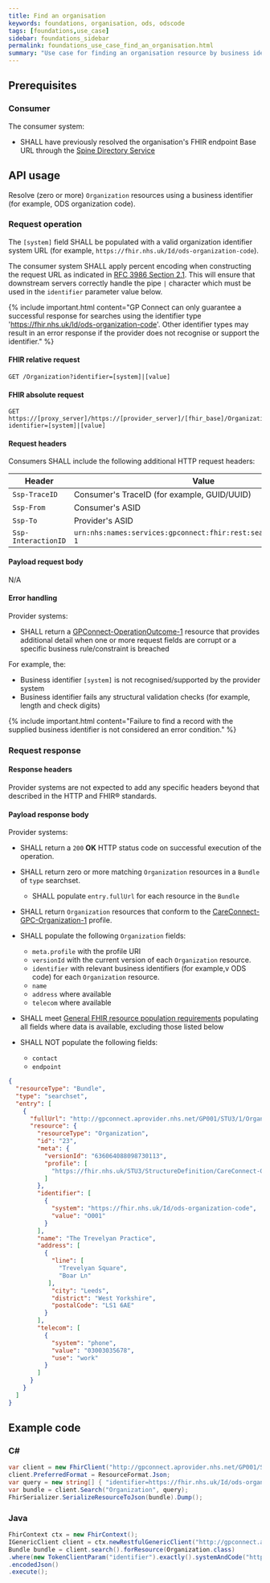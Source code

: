 ```yaml
---
title: Find an organisation
keywords: foundations, organisation, ods, odscode
tags: [foundations,use_case]
sidebar: foundations_sidebar
permalink: foundations_use_case_find_an_organisation.html
summary: "Use case for finding an organisation resource by business identity"
---
```


## Prerequisites ##

### Consumer ###

The consumer system:

- SHALL have previously resolved the organisation's FHIR endpoint Base URL through the [Spine Directory Service](https://nhsconnect.github.io/gpconnect/integration_spine_directory_service.html)

## API usage ##

Resolve (zero or more) `Organization` resources using a business identifier (for example, ODS organization code).

### Request operation ###

The `[system]` field SHALL be populated with a valid organization identifier system URL (for example, `https://fhir.nhs.uk/Id/ods-organization-code`).

The consumer system SHALL apply percent encoding when constructing the request URL as indicated in [RFC 3986 Section 2.1](https://tools.ietf.org/html/rfc3986#section-2.1). This will ensure that downstream servers correctly handle the pipe `|` character which must be used in the `identifier` parameter value below.

{% include important.html content="GP Connect can only guarantee a successful response for searches using the identifier type 'https://fhir.nhs.uk/Id/ods-organization-code'. Other identifier types may result in an error response if the provider does not recognise or support the identifier." %}

#### FHIR relative request ####

```http
GET /Organization?identifier=[system]|[value]
```

#### FHIR absolute request ####

```http
GET https://[proxy_server]/https://[provider_server]/[fhir_base]/Organization?identifier=[system]|[value]
```

#### Request headers ####

Consumers SHALL include the following additional HTTP request headers:

| Header               | Value |
|----------------------|-------|
| `Ssp-TraceID`        | Consumer's TraceID (for example, GUID/UUID) |
| `Ssp-From`           | Consumer's ASID |
| `Ssp-To`             | Provider's ASID |
| `Ssp-InteractionID`  | `urn:nhs:names:services:gpconnect:fhir:rest:search:organization-1`|

#### Payload request body ####

N/A

#### Error handling ####

Provider systems:

- SHALL return a [GPConnect-OperationOutcome-1](https://fhir.nhs.uk/STU3/StructureDefinition/GPConnect-OperationOutcome-1) resource that provides additional detail when one or more request fields are corrupt or a specific business rule/constraint is breached

For example, the:

- Business identifier `[system]` is not recognised/supported by the provider system
- Business identifier fails any structural validation checks (for example, length and check digits)

{% include important.html content="Failure to find a record with the supplied business identifier is not considered an error condition." %}

### Request response ###

#### Response headers ####

Provider systems are not expected to add any specific headers beyond that described in the HTTP and FHIR&reg; standards.

#### Payload response body ####

Provider systems:

- SHALL return a `200` **OK** HTTP status code on successful execution of the operation.
- SHALL return zero or more matching `Organization` resources in a `Bundle` of `type` searchset.
  - SHALL populate `entry.fullUrl` for each resource in the `Bundle`
- SHALL return `Organization` resources that conform to the [CareConnect-GPC-Organization-1](https://fhir.nhs.uk/STU3/StructureDefinition/CareConnect-GPC-Organization-1) profile.

- SHALL populate the following `Organization` fields:
  - `meta.profile` with the profile URI
  - `versionId` with the current version of each `Organization` resource.
  - `identifier` with relevant business identifiers (for example,v ODS code) for each `Organization` resource.
  - `name`
  - `address` where available
  - `telecom` where available

- SHALL meet [General FHIR resource population requirements](development_fhir_resource_guidance.html#general-fhir-resource-population-requirements) populating all fields where data is available, excluding those listed below

- SHALL NOT populate the following fields:
  - `contact`
  - `endpoint`

```json
{
  "resourceType": "Bundle",
  "type": "searchset",
  "entry": [
    {
      "fullUrl": "http://gpconnect.aprovider.nhs.net/GP001/STU3/1/Organization/23",
      "resource": {
        "resourceType": "Organization",
        "id": "23",
        "meta": {
          "versionId": "636064088098730113",
          "profile": [
            "https://fhir.nhs.uk/STU3/StructureDefinition/CareConnect-GPC-Organization-1"
          ]
        },
        "identifier": [
          {
            "system": "https://fhir.nhs.uk/Id/ods-organization-code",
            "value": "O001"
          }
        ],
        "name": "The Trevelyan Practice",
        "address": [
          {
            "line": [
              "Trevelyan Square",
              "Boar Ln"
           ],
            "city": "Leeds",
            "district": "West Yorkshire",
            "postalCode": "LS1 6AE"
          }
        ],
        "telecom": [
          {
            "system": "phone",
            "value": "03003035678",
            "use": "work"
          }
        ]
      }
    }
  ]
}
```

## Example code ##

### C# ###

```csharp
var client = new FhirClient("http://gpconnect.aprovider.nhs.net/GP001/STU3/1/");
client.PreferredFormat = ResourceFormat.Json;
var query = new string[] { "identifier=https://fhir.nhs.uk/Id/ods-organization-code|O001" };
var bundle = client.Search("Organization", query);
FhirSerializer.SerializeResourceToJson(bundle).Dump();
```

### Java ###

```java
FhirContext ctx = new FhirContext();
IGenericClient client = ctx.newRestfulGenericClient("http://gpconnect.aprovider.nhs.net/GP001/STU3/1/");
Bundle bundle = client.search().forResource(Organization.class)
.where(new TokenClientParam("identifier").exactly().systemAndCode("https://fhir.nhs.uk/Id/ods-organization-code", "O001"))
.encodedJson()
.execute();
```
